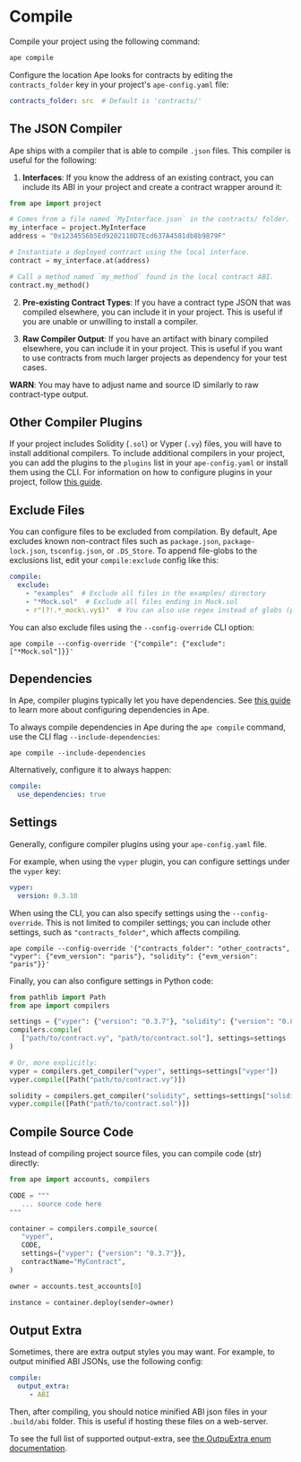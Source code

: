 # Compile

Compile your project using the following command:

```bash
ape compile
```

Configure the location Ape looks for contracts by editing the `contracts_folder` key in your project's `ape-config.yaml` file:

```yaml
contracts_folder: src  # Default is 'contracts/'
```

## The JSON Compiler

Ape ships with a compiler that is able to compile `.json` files.
This compiler is useful for the following:

1. **Interfaces**: If you know the address of an existing contract, you can include its ABI in your project and create a contract wrapper around it:

```python
from ape import project

# Comes from a file named `MyInterface.json` in the contracts/ folder.
my_interface = project.MyInterface
address = "0x1234556b5Ed9202110D7Ecd637A4581db8b9879F"

# Instantiate a deployed contract using the local interface.
contract = my_interface.at(address)

# Call a method named `my_method` found in the local contract ABI.
contract.my_method()
```

2. **Pre-existing Contract Types**: If you have a contract type JSON that was compiled elsewhere, you can include it in your project.
   This is useful if you are unable or unwilling to install a compiler.

3. **Raw Compiler Output**: If you have an artifact with binary compiled elsewhere, you can include it in your project.
   This is useful if you want to use contracts from much larger projects as dependency for your test cases.

**WARN**: You may have to adjust name and source ID similarly to raw contract-type output.

## Other Compiler Plugins

If your project includes Solidity (`.sol`) or Vyper (`.vy`) files, you will have to install additional compilers.
To include additional compilers in your project, you can add the plugins to the `plugins` list in your `ape-config.yaml` or install them using the CLI.
For information on how to configure plugins in your project, follow [this guide](./installing_plugins.html).

## Exclude Files

You can configure files to be excluded from compilation.
By default, Ape excludes known non-contract files such as `package.json`, `package-lock.json`, `tsconfig.json`, or `.DS_Store`.
To append file-globs to the exclusions list, edit your `compile:exclude` config like this:

```yaml
compile:
  exclude:
    - "examples"  # Exclude all files in the examples/ directory
    - "*Mock.sol"  # Exclude all files ending in Mock.sol
    - r"(?!.*_mock\.vy$)"  # You can also use regex instead of globs (prefix with `r`).
```

You can also exclude files using the `--config-override` CLI option:

```shell
ape compile --config-override '{"compile": {"exclude": ["*Mock.sol"]}}'
```

## Dependencies

In Ape, compiler plugins typically let you have dependencies.
See [this guide](./dependencies.html) to learn more about configuring dependencies in Ape.

To always compile dependencies in Ape during the `ape compile` command, use the CLI flag `--include-dependencies`:

```shell
ape compile --include-dependencies
```

Alternatively, configure it to always happen:

```yaml
compile:
  use_dependencies: true
```

## Settings

Generally, configure compiler plugins using your `ape-config.yaml` file.

For example, when using the `vyper` plugin, you can configure settings under the `vyper` key:

```yaml
vyper:
  version: 0.3.10
```

When using the CLI, you can also specify settings using the `--config-override`.
This is not limited to compiler settings; you can include other settings, such as `"contracts_folder"`, which affects compiling.

```shell
ape compile --config-override '{"contracts_folder": "other_contracts", "vyper": {"evm_version": "paris"}, "solidity": {"evm_version": "paris"}}'
```

Finally, you can also configure settings in Python code:

```python
from pathlib import Path
from ape import compilers

settings = {"vyper": {"version": "0.3.7"}, "solidity": {"version": "0.8.0"}}
compilers.compile(
   ["path/to/contract.vy", "path/to/contract.sol"], settings=settings
)

# Or, more explicitly:
vyper = compilers.get_compiler("vyper", settings=settings["vyper"])
vyper.compile([Path("path/to/contract.vy")])

solidity = compilers.get_compiler("solidity", settings=settings["solidity"])
vyper.compile([Path("path/to/contract.sol")])
```

## Compile Source Code

Instead of compiling project source files, you can compile code (str) directly:

```python
from ape import accounts, compilers

CODE = """
   ... source code here
"""

container = compilers.compile_source(
   "vyper",
   CODE,
   settings={"vyper": {"version": "0.3.7"}}, 
   contractName="MyContract",
)

owner = accounts.test_accounts[0]

instance = container.deploy(sender=owner)
```

## Output Extra

Sometimes, there are extra output styles you may want.
For example, to output minified ABI JSONs, use the following config:

```yaml
compile:
  output_extra:
     - ABI
```

Then, after compiling, you should notice minified ABI json files in your `.build/abi` folder.
This is useful if hosting these files on a web-server.

To see the full list of supported output-extra, see [the OutpuExtra enum documentation](../methoddocs/ape_compile.html#ape_compile.OutputExtras).
